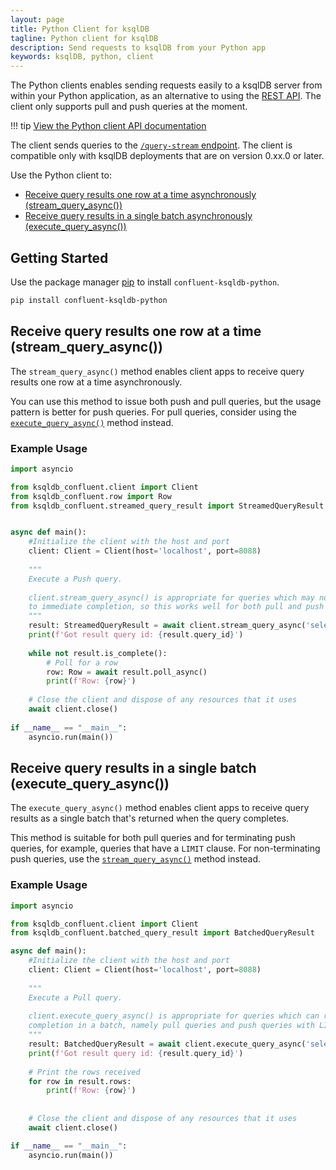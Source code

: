 ```yaml
---
layout: page
title: Python Client for ksqlDB
tagline: Python client for ksqlDB
description: Send requests to ksqlDB from your Python app
keywords: ksqlDB, python, client
---
```


The Python clients enables sending requests easily to a ksqlDB server
from within your Python application, as an alternative to using the [REST API](../api.md).
The client only supports pull and push queries at the moment.

!!! tip
    [View the Python client API documentation](api/BLAHBLAHNEEDTOCHANGE.html)

The client sends queries to the [`/query-stream` endpoint](../../developer-guide/ksqldb-rest-api/streaming-endpoint.md#executing-pull-or-push-queries).
The client is compatible only with ksqlDB deployments that are on version 0.xx.0 or later.

Use the Python client to:
- [Receive query results one row at a time asynchronously (stream_query_async())](#stream-query-async)
- [Receive query results in a single batch asynchronously (execute_query_async())](#execute-query-async)

Getting Started
---------------
Use the package manager [pip](https://pip.pypa.io/en/stable/) to install `confluent-ksqldb-python`.

```bash
pip install confluent-ksqldb-python
```

Receive query results one row at a time (stream_query_async())<a name="stream-query-async"></a>
-----------------------------------------------------------------------------------------------
The `stream_query_async()` method enables client apps to receive query results one row at a time asynchronously.

You can use this method to issue both push and pull queries, but the usage pattern is better for push queries.
For pull queries, consider using the [`execute_query_async()`](#execute-query-async)
method instead.

### Example Usage ###
```python
import asyncio

from ksqldb_confluent.client import Client
from ksqldb_confluent.row import Row
from ksqldb_confluent.streamed_query_result import StreamedQueryResult


async def main():
    #Initialize the client with the host and port
    client: Client = Client(host='localhost', port=8088)
    
    """
    Execute a Push query.
     
    client.stream_query_async() is appropriate for queries which may not run 
    to immediate completion, so this works well for both pull and push queries.
    """
    result: StreamedQueryResult = await client.stream_query_async('select * from RATINGS EMIT CHANGES;')
    print(f'Got result query id: {result.query_id}')
    
    while not result.is_complete():
        # Poll for a row
        row: Row = await result.poll_async()
        print(f'Row: {row}')
    
    # Close the client and dispose of any resources that it uses
    await client.close()
    
if __name__ == "__main__":
    asyncio.run(main())
```

Receive query results in a single batch (execute_query_async())<a name="execute-query-async"></a>
-------------------------------------------------------------------------------------------------

The `execute_query_async()` method enables client apps to receive query results as a single batch
that's returned when the query completes.

This method is suitable for both pull queries and for terminating push queries,
for example, queries that have a `LIMIT` clause. For non-terminating push queries,
use the [`stream_query_async()`](#stream-query-async) method instead.

### Example Usage ###
```python
import asyncio

from ksqldb_confluent.client import Client
from ksqldb_confluent.batched_query_result import BatchedQueryResult

async def main():
    #Initialize the client with the host and port
    client: Client = Client(host='localhost', port=8088)
    
    """
    Execute a Pull query. 
    
    client.execute_query_async() is appropriate for queries which can run to 
    completion in a batch, namely pull queries and push queries with LIMIT statements.
    """
    result: BatchedQueryResult = await client.execute_query_async('select * from RATINGS LIMIT 3;')
    print(f'Got result query id: {result.query_id}')
    
    # Print the rows received
    for row in result.rows:
        print(f'Row: {row}')
    
    
    # Close the client and dispose of any resources that it uses
    await client.close()

if __name__ == "__main__":
    asyncio.run(main())
```